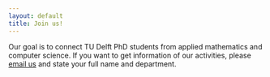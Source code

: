 ```yaml
---
layout: default
title: Join us!
---
```


Our goal is to connect TU Delft PhD students from applied mathematics and computer science. If you want to get information of our activities, please [email us](mailto:SIAMSC-EWI@tudelft.nl) and state your full name and department.



<script type="text/javascript" src="//s7.addthis.com/js/300/addthis_widget.js#pubid=ra-53b4281605a00950"></script>

<!-- Go to www.addthis.com/dashboard to customize your tools -->
<div class="addthis_horizontal_follow_toolbox"></div>



